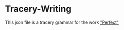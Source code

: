 # Tracery-Writing
This json file is a tracery grammar for the work <a href="http://aaronareed.net/perfect/">"Perfect"</a>

